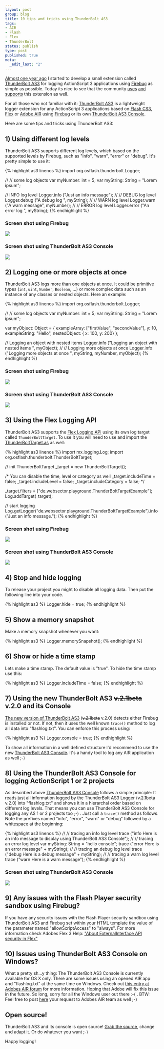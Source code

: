 ```yaml
--- 
layout: post
group: blog
title: 10 tips and tricks using ThunderBolt AS3
tags: 
- AIR
- Flash
- Flex
- ThunderBolt
status: publish
type: post
published: true
meta: 
  _edit_last: "2"
---
```

[Almost one year ago](/blog/2007/04/21/logging-flex-2-and-as-3-apps-with-firebug-and-thunderbolt/) I started to develop a small extension called [ThunderBolt AS3](http://code.google.com/p/flash-thunderbolt/wiki/ThunderBoltAS3) for logging ActionScript 3 applications using [Firebug](http://www.getfirebug.com/) as simple as possible. Today its nice to see that the community [uses](http://www.flashcomguru.com/index.cfm/2008/6/6/thunderbolt-air) [and](http://www.flex888.com/2008/06/14/debugging-flex-with-thunderbolt.html) [supports](http://blog.digitalbackcountry.com/?p=1452) this extension as well.

For all those who not familiar with it: [ThunderBolt AS3](http://code.google.com/p/flash-thunderbolt/wiki/ThunderBoltAS3) is a lightweight logger extension for any ActionScript 3 applications based on [Flash CS3](http://www.adobe.com/products/flash/), [Flex](http://www.adobe.com/products/flex/) or [Adobe AIR](http://www.adobe.com/products/air/) using [Firebug](http://www.getfirebug.com/) or its own [ThunderBolt AS3 Console](/blog/2008/06/01/the-new-thunderbolt-as3-console-is-based-on-adobe-air/).

Here are some tips and tricks using ThunderBolt AS3:

<!--more-->

## 1) Using different log levels

ThunderBolt AS3 supports different log levels, which based on the supported levels by Firebug, such as "info", "warn", "error" or "debug". It's pretty simple to use it:

{% highlight as3 linenos %}
import org.osflash.thunderbolt.Logger;

//
// some log objects
var myNumber: int = 5;
var myString: String = "Lorem ipsum";

// INFO log level
Logger.info ("Just an info message");
//
// DEBUG log level
Logger.debug ("A debug log ", myString);
//
// WARN log level
Logger.warn ("A warn message", myNumber);
//
// ERROR log level
Logger.error ("An error log ", myString);
{% endhighlight %}

### Screen shot using Firebug

![](/blog/uploads/2008/06/15/loglevels.png)

### Screen shot using ThunderBolt AS3 Console

![](/blog/uploads/2008/06/15/loglevels2.png)

## 2) Logging one or more objects at once

ThunderBolt AS3 logs more than one objects at once. It could be primitive types (`int`, `uint`, `Number`, `Boolean`, ...) or more complex data such as an instance of any classes or nested objects. Here an example:

{% highlight as3 linenos %}
import org.osflash.thunderbolt.Logger;

//
// some log objects
var myNumber: int = 5;
var myString: String = "Lorem ipsum";

var myObject: Object = {	exampleArray: ["firstValue", "secondValue"],
							y: 10,
							exampleString: "Hello",
							nestedObject: {	x: 100,
											y: 200}
						};

// Logging an object with nested items
Logger.info ("Logging an object with nested items ", myObject);
//
// Logging more objects at once
Logger.info ("Logging more objects at once ", myString, myNumber, myObject);
{% endhighlight %}

### Screen shot using Firebug

![](/blog/uploads/2008/06/15/objects.png)

### Screen shot using ThunderBolt AS3 Console

![](/blog/uploads/2008/06/15/objects2.png)

## 3) Using the Flex Logging API

ThunderBolt AS3 supports the [Flex Logging API](http://livedocs.adobe.com/flex/3/html/logging_09.html#178687) using its own log target called `ThunderBoltTarget`. To use it you will need to use and import the [ThunderBoltTarget.as](http://code.google.com/p/flash-thunderbolt/source/browse/trunk/as3/source/org/osflash/thunderbolt/ThunderBoltTarget.as) as well:

{% highlight as3 linenos %}
import mx.logging.Log;
import org.osflash.thunderbolt.ThunderBoltTarget;

// init ThunderBoltTarget
_target = new ThunderBoltTarget();

/*
 You can disable the time, level or category as well
 _target.includeTime = false;
 _target.includeLevel = false;
 _target.includeCategory = false;
*/

_target.filters = ["de.websector.playground.ThunderBoltTargetExample"];
Log.addTarget(_target);

// start logging
Log.getLogger("de.websector.playground.ThunderBoltTargetExample").info("Just an info message.");
{% endhighlight %}

### Screen shot using Firebug

![](/blog/uploads/2008/06/15/flexapi.png)

### Screen shot using ThunderBolt AS3 Console

![](/blog/uploads/2008/06/15/flexapi2.png)

## 4) Stop and hide logging

To release your project you might to disable all logging data. Then put the following line into your code.

{% highlight as3 %}
Logger.hide = true;
{% endhighlight %}

## 5) Show a memory snapshot

Make a memory snapshot whenever you want:

{% highlight as3 %}
Logger.memorySnapshot();
{% endhighlight %}

## 6) Show or hide a time stamp

Lets make a time stamp. The default value is "true". To hide the time stamp use this:

{% highlight as3 %}
Logger.includeTime = false;
{% endhighlight %}

## 7) Using the new ThunderBolt AS3 <strike>v.2.1beta</strike> v.2.0 and its Console

[The new version of ThunderBolt AS3](http://code.google.com/p/flash-thunderbolt/downloads/list) (<strike>v.2.1beta</strike> v.2.0) detects either Firebug is installed or not. If not, then it uses the well known `trace()` method to log all data into "flashlog.txt". You can enforce this process using:

{% highlight as3 %}
Logger.console = true;
{% endhighlight %}

To show all information in a well defined structure I'd recommend to use the new [ThunderBolt AS3 Console](http://code.google.com/p/flash-thunderbolt/wiki/ThunderBoltAS3Console). It's a handy tool to log any AIR application as well ;-)

## 8) Using the ThunderBolt AS3 Console for logging ActionScript 1 or 2 projects

As described above [ThunderBolt AS3 Console](http://code.google.com/p/flash-thunderbolt/wiki/ThunderBoltAS3Console) follows a simple principle: It reads just all information logged by the ThunderBolt AS3 Logger (<strike>v.2.1beta</strike> v.2.0) into "flashlog.txt" and shows it in a hierarchal order based on different log levels.
That means you can use ThunderBolt AS3 Console for logging any AS 1 or 2 projects too ;-) . Just call a `trace()` method as follows. Note the prefixes named "info", "error", "warn" or "debug" followed by a whitespace at the beginning:

{% highlight as3 linenos %}
//
// tracing an info log level
trace ("info Here is an info message to display using ThunderBolt AS3 Console");
//
// tracing an error log level
var myString: String = "hello console";
trace ("error Here is an error message" + myString);
//
// tracing an debug log level
trace ("debug Here is a debug message" + myString);
//
// tracing a warn log level
trace ("warn Here is a warn message");
{% endhighlight %}


### Screen shot using ThunderBolt AS3 Console

![](/blog/uploads/2008/06/15/trace.png)

## 9) Any issues with the Flash Player security sandbox using Firebug?

If you have any security issues with the Flash Player security sandbox using ThunderBolt AS3 and Firebug set within your HTML template the value of the parameter named "allowScriptAccess" to "always". For more information check Adobes Flex 3 Help: ["About ExternalInterface API security in Flex"](http://livedocs.adobe.com/flex/3/html/passingarguments_6.html)

## 10) Issues using ThunderBolt AS3 Console on Windows?

What a pretty sh...y thing: The ThunderBolt AS3 Console is currently available for OS X only. There are some issues using an opened AIR app and "flashlog.txt" at the same time on Windows. Check out [this entry at Adobes AIR forum](http://www.adobe.com/cfusion/webforums/forum/messageview.cfm?forumid=75&catid=697&amp;threadid=1368880) for more information. Hoping that Adobe will fix this issue in the future. So long, sorry for all the Windows user out there :-( .
BTW: Feel free to post [here](http://www.adobe.com/cfusion/webforums/forum/messageview.cfm?forumid=75&catid=697&amp;threadid=1368880) your request to Adobes AIR team as well ;-)

## Open source!

ThunderBolt AS3 and its console is open source! [Grab the source](http://code.google.com/p/flash-thunderbolt/source/checkout), change and adapt it. Or do whatever you want ;-)

Happy logging!